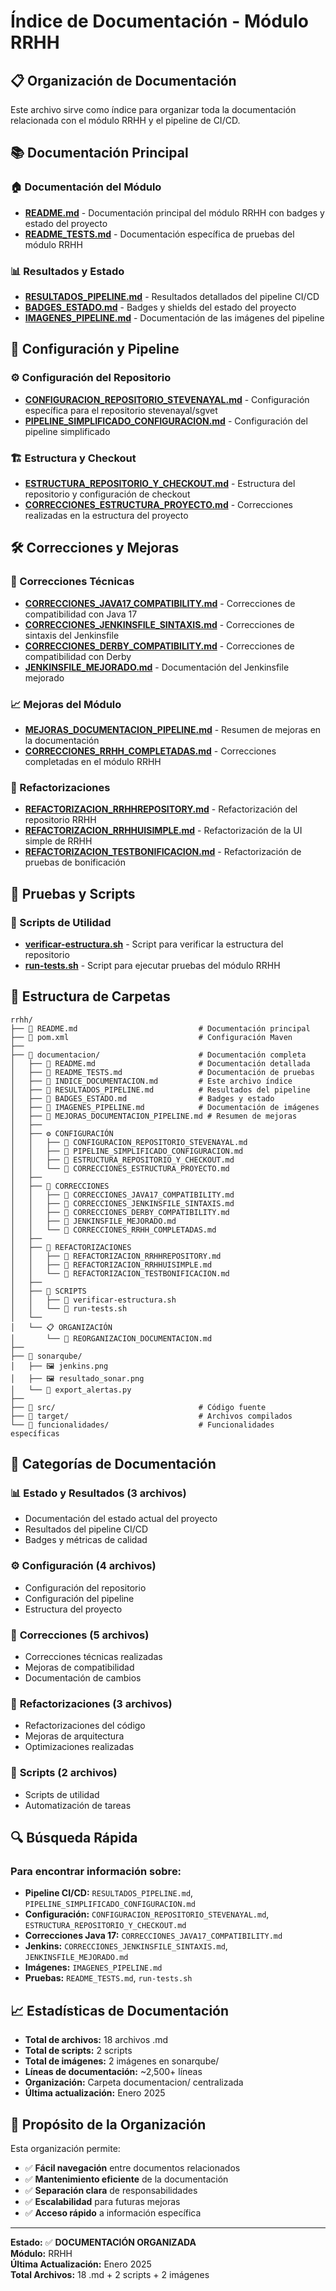 # Índice de Documentación - Módulo RRHH

## 📋 Organización de Documentación

Este archivo sirve como índice para organizar toda la documentación relacionada con el módulo RRHH y el pipeline de CI/CD.

## 📚 Documentación Principal

### 🏠 Documentación del Módulo
- **[README.md](README.md)** - Documentación principal del módulo RRHH con badges y estado del proyecto
- **[README_TESTS.md](README_TESTS.md)** - Documentación específica de pruebas del módulo RRHH

### 📊 Resultados y Estado
- **[RESULTADOS_PIPELINE.md](RESULTADOS_PIPELINE.md)** - Resultados detallados del pipeline CI/CD
- **[BADGES_ESTADO.md](BADGES_ESTADO.md)** - Badges y shields del estado del proyecto
- **[IMAGENES_PIPELINE.md](IMAGENES_PIPELINE.md)** - Documentación de las imágenes del pipeline

## 🔧 Configuración y Pipeline

### ⚙️ Configuración del Repositorio
- **[CONFIGURACION_REPOSITORIO_STEVENAYAL.md](CONFIGURACION_REPOSITORIO_STEVENAYAL.md)** - Configuración específica para el repositorio stevenayal/sgvet
- **[PIPELINE_SIMPLIFICADO_CONFIGURACION.md](PIPELINE_SIMPLIFICADO_CONFIGURACION.md)** - Configuración del pipeline simplificado

### 🏗️ Estructura y Checkout
- **[ESTRUCTURA_REPOSITORIO_Y_CHECKOUT.md](ESTRUCTURA_REPOSITORIO_Y_CHECKOUT.md)** - Estructura del repositorio y configuración de checkout
- **[CORRECCIONES_ESTRUCTURA_PROYECTO.md](CORRECCIONES_ESTRUCTURA_PROYECTO.md)** - Correcciones realizadas en la estructura del proyecto

## 🛠️ Correcciones y Mejoras

### 🔧 Correcciones Técnicas
- **[CORRECCIONES_JAVA17_COMPATIBILITY.md](CORRECCIONES_JAVA17_COMPATIBILITY.md)** - Correcciones de compatibilidad con Java 17
- **[CORRECCIONES_JENKINSFILE_SINTAXIS.md](CORRECCIONES_JENKINSFILE_SINTAXIS.md)** - Correcciones de sintaxis del Jenkinsfile
- **[CORRECCIONES_DERBY_COMPATIBILITY.md](CORRECCIONES_DERBY_COMPATIBILITY.md)** - Correcciones de compatibilidad con Derby
- **[JENKINSFILE_MEJORADO.md](JENKINSFILE_MEJORADO.md)** - Documentación del Jenkinsfile mejorado

### 📈 Mejoras del Módulo
- **[MEJORAS_DOCUMENTACION_PIPELINE.md](MEJORAS_DOCUMENTACION_PIPELINE.md)** - Resumen de mejoras en la documentación
- **[CORRECCIONES_RRHH_COMPLETADAS.md](CORRECCIONES_RRHH_COMPLETADAS.md)** - Correcciones completadas en el módulo RRHH

### 🔄 Refactorizaciones
- **[REFACTORIZACION_RRHHREPOSITORY.md](REFACTORIZACION_RRHHREPOSITORY.md)** - Refactorización del repositorio RRHH
- **[REFACTORIZACION_RRHHUISIMPLE.md](REFACTORIZACION_RRHHUISIMPLE.md)** - Refactorización de la UI simple de RRHH
- **[REFACTORIZACION_TESTBONIFICACION.md](REFACTORIZACION_TESTBONIFICACION.md)** - Refactorización de pruebas de bonificación

## 🧪 Pruebas y Scripts

### 📜 Scripts de Utilidad
- **[verificar-estructura.sh](verificar-estructura.sh)** - Script para verificar la estructura del repositorio
- **[run-tests.sh](run-tests.sh)** - Script para ejecutar pruebas del módulo RRHH

## 📁 Estructura de Carpetas

```
rrhh/
├── 📄 README.md                           # Documentación principal
├── 📄 pom.xml                             # Configuración Maven
├── 
├── 📁 documentacion/                      # Documentación completa
│   ├── 📄 README.md                       # Documentación detallada
│   ├── 📄 README_TESTS.md                 # Documentación de pruebas
│   ├── 📄 INDICE_DOCUMENTACION.md         # Este archivo índice
│   ├── 📄 RESULTADOS_PIPELINE.md          # Resultados del pipeline
│   ├── 📄 BADGES_ESTADO.md                # Badges y estado
│   ├── 📄 IMAGENES_PIPELINE.md            # Documentación de imágenes
│   ├── 📄 MEJORAS_DOCUMENTACION_PIPELINE.md # Resumen de mejoras
│   ├── 
│   ├── ⚙️ CONFIGURACIÓN
│   │   ├── 📄 CONFIGURACION_REPOSITORIO_STEVENAYAL.md
│   │   ├── 📄 PIPELINE_SIMPLIFICADO_CONFIGURACION.md
│   │   ├── 📄 ESTRUCTURA_REPOSITORIO_Y_CHECKOUT.md
│   │   └── 📄 CORRECCIONES_ESTRUCTURA_PROYECTO.md
│   ├── 
│   ├── 🔧 CORRECCIONES
│   │   ├── 📄 CORRECCIONES_JAVA17_COMPATIBILITY.md
│   │   ├── 📄 CORRECCIONES_JENKINSFILE_SINTAXIS.md
│   │   ├── 📄 CORRECCIONES_DERBY_COMPATIBILITY.md
│   │   ├── 📄 JENKINSFILE_MEJORADO.md
│   │   └── 📄 CORRECCIONES_RRHH_COMPLETADAS.md
│   ├── 
│   ├── 🔄 REFACTORIZACIONES
│   │   ├── 📄 REFACTORIZACION_RRHHREPOSITORY.md
│   │   ├── 📄 REFACTORIZACION_RRHHUISIMPLE.md
│   │   └── 📄 REFACTORIZACION_TESTBONIFICACION.md
│   ├── 
│   ├── 📜 SCRIPTS
│   │   ├── 📄 verificar-estructura.sh
│   │   └── 📄 run-tests.sh
│   └── 
│   └── 📋 ORGANIZACIÓN
│       └── 📄 REORGANIZACION_DOCUMENTACION.md
├── 
├── 📸 sonarqube/
│   ├── 🖼️ jenkins.png
│   ├── 🖼️ resultado_sonar.png
│   └── 📄 export_alertas.py
├── 
├── 📁 src/                                # Código fuente
├── 📁 target/                             # Archivos compilados
└── 📁 funcionalidades/                    # Funcionalidades específicas
```

## 🎯 Categorías de Documentación

### 📊 **Estado y Resultados** (3 archivos)
- Documentación del estado actual del proyecto
- Resultados del pipeline CI/CD
- Badges y métricas de calidad

### ⚙️ **Configuración** (4 archivos)
- Configuración del repositorio
- Configuración del pipeline
- Estructura del proyecto

### 🔧 **Correcciones** (5 archivos)
- Correcciones técnicas realizadas
- Mejoras de compatibilidad
- Documentación de cambios

### 🔄 **Refactorizaciones** (3 archivos)
- Refactorizaciones del código
- Mejoras de arquitectura
- Optimizaciones realizadas

### 📜 **Scripts** (2 archivos)
- Scripts de utilidad
- Automatización de tareas

## 🔍 Búsqueda Rápida

### Para encontrar información sobre:
- **Pipeline CI/CD:** `RESULTADOS_PIPELINE.md`, `PIPELINE_SIMPLIFICADO_CONFIGURACION.md`
- **Configuración:** `CONFIGURACION_REPOSITORIO_STEVENAYAL.md`, `ESTRUCTURA_REPOSITORIO_Y_CHECKOUT.md`
- **Correcciones Java 17:** `CORRECCIONES_JAVA17_COMPATIBILITY.md`
- **Jenkins:** `CORRECCIONES_JENKINSFILE_SINTAXIS.md`, `JENKINSFILE_MEJORADO.md`
- **Imágenes:** `IMAGENES_PIPELINE.md`
- **Pruebas:** `README_TESTS.md`, `run-tests.sh`

## 📈 Estadísticas de Documentación

- **Total de archivos:** 18 archivos .md
- **Total de scripts:** 2 scripts
- **Total de imágenes:** 2 imágenes en sonarqube/
- **Líneas de documentación:** ~2,500+ líneas
- **Organización:** Carpeta documentacion/ centralizada
- **Última actualización:** Enero 2025

## 🎯 Propósito de la Organización

Esta organización permite:
- ✅ **Fácil navegación** entre documentos relacionados
- ✅ **Mantenimiento eficiente** de la documentación
- ✅ **Separación clara** de responsabilidades
- ✅ **Escalabilidad** para futuras mejoras
- ✅ **Acceso rápido** a información específica

---

**Estado:** ✅ **DOCUMENTACIÓN ORGANIZADA**  
**Módulo:** RRHH  
**Última Actualización:** Enero 2025  
**Total Archivos:** 18 .md + 2 scripts + 2 imágenes 